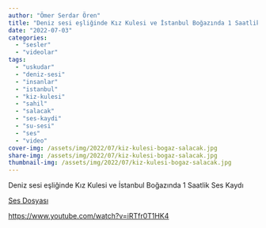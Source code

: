 ```yaml
---
author: "Ömer Serdar Ören"
title: "Deniz sesi eşliğinde Kız Kulesi ve İstanbul Boğazında 1 Saatlik Ses Kaydı"
date: "2022-07-03"
categories: 
  - "sesler"
  - "videolar"
tags: 
  - "uskudar"
  - "deniz-sesi"
  - "insanlar"
  - "istanbul"
  - "kiz-kulesi"
  - "sahil"
  - "salacak"
  - "ses-kaydi"
  - "su-sesi"
  - "ses"
  - "video"
cover-img: /assets/img/2022/07/kiz-kulesi-bogaz-salacak.jpg
share-img: /assets/img/2022/07/kiz-kulesi-bogaz-salacak.jpg
thumbnail-img: /assets/img/2022/07/kiz-kulesi-bogaz-salacak.jpg
---
```


Deniz sesi eşliğinde Kız Kulesi ve İstanbul Boğazında 1 Saatlik Ses Kaydı

[Ses Dosyası](/assets/sound/2022/07/uskudar-salacak-sahilde-deniz-ve-insanlarin-sesi-1-saat-2022-7-1.mp3)

<https://www.youtube.com/watch?v=iRTfr0T1HK4>
